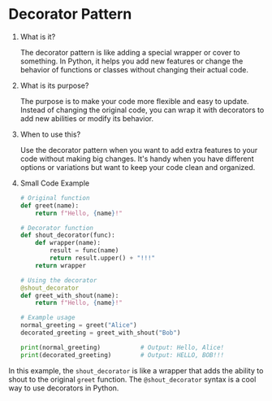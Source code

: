 # Decorator Pattern

1. What is it?

   The decorator pattern is like adding a special wrapper or cover to something. In Python, it helps you add new features or change the behavior of functions or classes without changing their actual code.

2. What is its purpose?

   The purpose is to make your code more flexible and easy to update. Instead of changing the original code, you can wrap it with decorators to add new abilities or modify its behavior.

3. When to use this?

   Use the decorator pattern when you want to add extra features to your code without making big changes. It's handy when you have different options or variations but want to keep your code clean and organized.

4. Small Code Example

   ```python
   # Original function
   def greet(name):
       return f"Hello, {name}!"

   # Decorator function
   def shout_decorator(func):
       def wrapper(name):
           result = func(name)
           return result.upper() + "!!!"
       return wrapper

   # Using the decorator
   @shout_decorator
   def greet_with_shout(name):
       return f"Hello, {name}!"

   # Example usage
   normal_greeting = greet("Alice")
   decorated_greeting = greet_with_shout("Bob")

   print(normal_greeting)           # Output: Hello, Alice!
   print(decorated_greeting)        # Output: HELLO, BOB!!!
   ```

In this example, the `shout_decorator` is like a wrapper that adds the ability to shout to the original `greet` function. The `@shout_decorator` syntax is a cool way to use decorators in Python.
